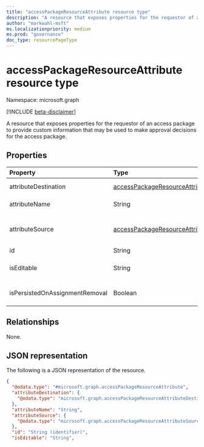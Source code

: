 ```yaml
---
title: "accessPackageResourceAttribute resource type"
description: "A resource that exposes properties for the requestor of an access package to provide custom information that may be used to make approval decisions for the access package."
author: "markwahl-msft"
ms.localizationpriority: medium
ms.prod: "governance"
doc_type: resourcePageType
---
```


# accessPackageResourceAttribute resource type

Namespace: microsoft.graph

[!INCLUDE [beta-disclaimer](../../includes/beta-disclaimer.md)]

A resource that exposes properties for the requestor of an access package to provide custom information that may be used to make approval decisions for the access package.

## Properties
|Property|Type|Description|
|:---|:---|:---|
|attributeDestination|[accessPackageResourceAttributeDestination](../resources/accesspackageresourceattributedestination.md)|Information about how to set the attribute.|
|attributeName|String|The name of the attribute in the end system.|
|attributeSource|[accessPackageResourceAttributeSource](../resources/accesspackageresourceattributesource.md)|Information about how to populate the attribute value when an **accessPackageAssignmentRequest** is being fulfilled.|
|id|String|Unique identifier for the attribute.|
|isEditable|String| Specifies whether or not an existing attribute value can be edited by the requester.|
|isPersistedOnAssignmentRemoval|Boolean| Specifies whether the attribute will remain in the end system after an assignment ends.|

## Relationships
None.

## JSON representation
The following is a JSON representation of the resource.
<!-- {
  "blockType": "resource",
  "@odata.type": "microsoft.graph.accessPackageAttribute"
}
-->
``` json
{
  "@odata.type": "#microsoft.graph.accessPackageResourceAttribute",
  "attributeDestination": {
    "@odata.type": "microsoft.graph.accessPackageResourceAttributeDestination"
  },
  "attributeName": "String",
  "attributeSource": {
    "@odata.type": "microsoft.graph.accessPackageResourceAttributeSource"
  },
  "id": "String (identifier)",
  "isEditable": "String",
